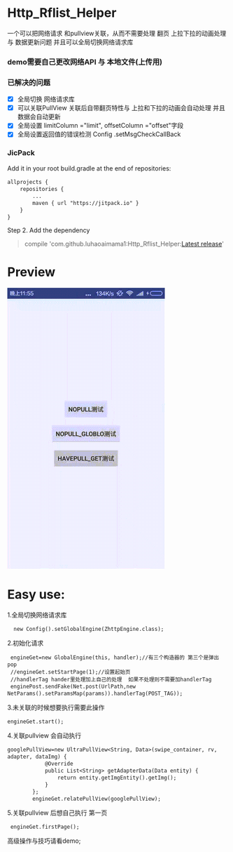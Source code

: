 # Http_Rflist_Helper
一个可以把网络请求 和pullview关联，从而不需要处理 翻页 上拉下拉的动画处理 与 数据更新问题 并且可以全局切换网络请求库

### demo需要自己更改网络API 与 本地文件(上传用)

### 已解决的问题
- [x] 全局切换 网络请求库
- [x] 可以关联PullView 关联后自带翻页特性与 上拉和下拉的动画会自动处理 并且数据会自动更新
- [x] 全局设置  limitColumn ="limit", offsetColumn ="offset"字段
- [x] 全局设置返回值的错误检测 Config .setMsgCheckCallBack

### JicPack
Add it in your root build.gradle at the end of repositories:

	allprojects {
		repositories {
			...
			maven { url "https://jitpack.io" }
		}
	}
Step 2. Add the dependency

>  compile 'com.github.luhaoaimama1:Http_Rflist_Helper:[Latest release](https://github.com/luhaoaimama1/Http_Rflist_Helper/releases)'

# Preview
![](./demo/demoo.gif)

# Easy use:
1.全局切换网络请求库

      new Config().setGlobalEngine(ZhttpEngine.class);

2.初始化请求
     
     engineGet=new GlobalEngine(this, handler);//有三个构造器的 第三个是弹出 pop
	 //engineGet.setStartPage(1);//设置起始页
	 //handlerTag hander里处理加上自己的处理  如果不处理则不需要加handlerTag
     enginePost.sendFake(Net.post(UrlPath,new NetParams().setParamsMap(params)).handlerTag(POST_TAG));

3.未关联的时候想要执行需要此操作

	engineGet.start();

4.关联pullview  会自动执行
  
	googlePullView=new UltraPullView<String, Data>(swipe_container, rv, adapter, dataImg) {
    			@Override
    			public List<String> getAdapterData(Data entity) {
    				return entity.getImgEntity().getImg();
    			}
    		};
    		engineGet.relatePullView(googlePullView);
		
5.关联pullview 后想自己执行 第一页
	 
	 engineGet.firstPage();
高级操作与技巧请看demo;